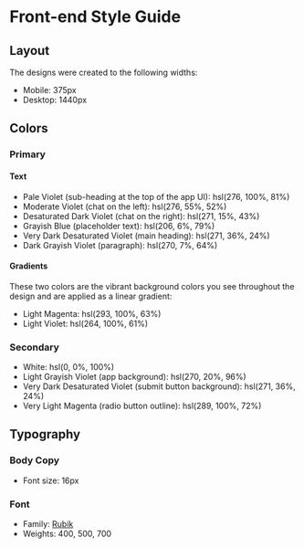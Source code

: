 # Front-end Style Guide

## Layout

The designs were created to the following widths:

- Mobile: 375px
- Desktop: 1440px

## Colors

### Primary

#### Text

- Pale Violet (sub-heading at the top of the app UI): 
hsl(276, 100%, 81%)
- Moderate Violet (chat on the left): 
hsl(276, 55%, 52%)
- Desaturated Dark Violet (chat on the right): 
hsl(271, 15%, 43%)
- Grayish Blue (placeholder text): 
hsl(206, 6%, 79%)
- Very Dark Desaturated Violet (main heading): 
hsl(271, 36%, 24%)
- Dark Grayish Violet (paragraph): 
hsl(270, 7%, 64%)

#### Gradients

These two colors are the vibrant background colors you see throughout the design and are applied as a linear gradient:

- Light Magenta: hsl(293, 100%, 63%)
- Light Violet: hsl(264, 100%, 61%)

### Secondary

- White: hsl(0, 0%, 100%)
- Light Grayish Violet (app background): hsl(270, 20%, 96%)
- Very Dark Desaturated Violet (submit button background): 
hsl(271, 36%, 24%)
- Very Light Magenta (radio button outline): 
hsl(289, 100%, 72%)

## Typography

### Body Copy

- Font size: 16px

### Font

- Family: [Rubik](https://fonts.google.com/specimen/Rubik)
- Weights: 400, 500, 700

